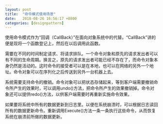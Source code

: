 ```yaml
---
layout: post
title:  "命令模式使用场景"
date:   2018-08-26 16:56:17 +0800
categories: [designpattern]
---
```


使用命令模式作为“回调（CallBack）”在面向对象系统中的代替。“CallBack”讲的便是现将一个函数登记上，然后在以后调用此函数。

需要在不同的时间制定请求、将请求排队。一个命令对象和原先的请求发出者可以有不同的生命周期。换言之，原先的请求发出者可能已经不存在了，而命令对象本身仍然是活动的。这时命令的接受者可以是在本地，也可以在网络的另外一个地址。命令对象可以在序列化之后传送到另外一台机器上去。

系统需要支持命令的撤销。命令对象可以把状态存储起来，等到客户端需要撤销命令所产生的效果时，可以调用undo()方法，把命令所产生的效果撤销掉。命令对象还可以提供redo()方法，以供客户端需要时再重新实施命令效果。

如果要将系统中所有的数据更新到日志里。以便在系统崩溃时，可以根据日志读回所有的数据更新命令。重新调用Execute()方法一条一条执行这些命令，从而恢复系统在崩溃前所做的数据更新。
